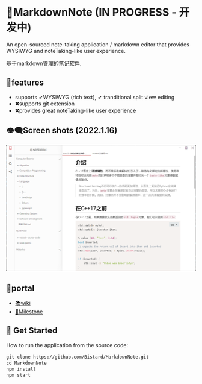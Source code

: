 # 📕MarkdownNote (IN PROGRESS - 开发中)
An open-sourced note-taking application / markdown editor that provides WYSIWYG and noteTaking-like user experience.

基于markdown管理的笔记软件.

## 💖features
* supports ✔WYSIWYG (rich text), ✔ tranditional split view editing
* ❌supports git extension
* ❌provides great noteTaking-like user experience

## 👁‍🗨Screen shots (2022.1.16)
![screenshot](./doc/images/2022.1.16.png)

## 🚪portal
- [📚wiki](https://github.com/Bistard/MarkdownNote/wiki)
- [🚕Milestone](https://github.com/Bistard/MarkdownNote/wiki/Milestone)

## 🏃 Get Started
How to run the application from the source code:
```
git clone https://github.com/Bistard/MarkdownNote.git
cd MarkdownNote
npm install
npm start
```